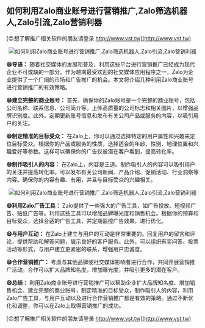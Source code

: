 ## **如何利用Zalo商业账号进行营销推广,Zalo筛选机器人,Zalo引流,Zalo营销利器**

[😍想了解推广相关软件的朋友请登录 http://www.vst.tw](http://www.vst.tw)

 <center><img src="https://vst.tw/MP4/tuiguang/png/2.png" alt="如何利用Zalo商业账号进行营销推广,Zalo筛选机器人,Zalo引流,Zalo营销利器"></center>

**😄导语：**
随着社交媒体的发展和普及，利用这些平台进行营销推广已经成为现代企业不可或缺的一部分。作为越南最受欢迎的社交媒体应用程序之一，Zalo为企业提供了一个广阔的市场和广告推广的机会。本文将介绍几种利用Zalo商业账号进行营销推广的有效策略。

**😄建立完整的商业账号：**
首先，确保你的Zalo账号是一个完整的商业账号，包括公司名称、联系信息、公司简介等。上传高质量的公司标志和相关图片，以增强品牌识别度。此外，定期更新账号信息和发布有关公司产品或服务的内容，以吸引用户的关注。

**😄制定精准的目标受众：**
在Zalo上，你可以通过选择特定的用户属性和兴趣来定位目标受众。根据你的产品或服务的性质，选择适合的年龄、性别、地理位置和兴趣爱好等参数。这样可以确保你的广告仅被潜在客户看到，提高转化率。

**😄制作吸引人的内容：**
在Zalo上，内容是王道。制作吸引人的内容可以吸引用户的关注并提高转化率。可以发布有关公司新闻、产品介绍、促销活动、行业洞察等内容。确保你的内容有趣、有用，并且与目标受众的兴趣相关。

 <center><img src="https://vst.tw/MP4/tuiguang/png/5.png" alt="如何利用Zalo商业账号进行营销推广,Zalo筛选机器人,Zalo引流,Zalo营销利器"></center>

**😄利用Zalo广告工具：**
Zalo提供了一些强大的广告工具，如广告投放、短视频广告、贴纸广告等。利用这些工具可以增加品牌曝光度和销售机会。根据你的预算和目标受众，选择合适的广告工具，并定期监控广告效果，进行优化。

**😄与用户互动：**
在Zalo上建立与用户的互动是非常重要的。回复用户的留言和评论，提供帮助和解答问题，展示良好的客户服务。此外，可以组织有奖问答、投票活动等形式，与用户建立更紧密的联系，增强用户忠诚度。

**😄合作营销推广：**
考虑与其他品牌或社交媒体影响者进行合作，共同开展营销推广活动。合作可以扩大品牌知名度，增加曝光度，并吸引更多的潜在客户。

**😄总结：**
利用Zalo商业账号进行营销推广可以帮助企业扩大品牌知名度、增加销售机会。建立完整的商业账号，制定精准的目标受众，制作吸引人的内容，利用Zalo广告工具，与用户互动以及进行合作营销推广都是有效的策略。通过不断优化和调整，你可以在Zalo上取得营销推广的成功。

[😍想了解推广相关软件的朋友请登录 http://www.vst.tw](http://www.vst.tw)



